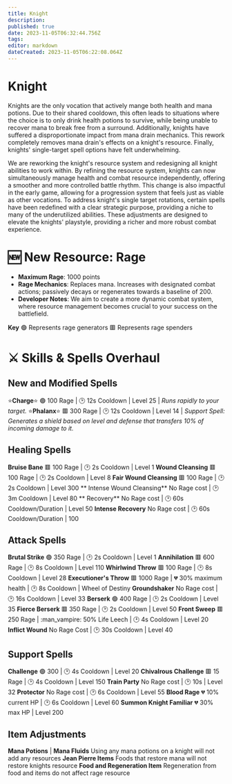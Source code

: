 ```yaml
---
title: Knight
description: 
published: true
date: 2023-11-05T06:32:44.756Z
tags: 
editor: markdown
dateCreated: 2023-11-05T06:22:08.064Z
---
```


# Knight

Knights are the only vocation that actively mange both health and mana potions. Due to their shared cooldown, this often leads to situations where the choice is to only drink health potions to survive, while being unable to recover mana to break free from a surround. Additionally, knights have suffered a disproportionate impact from mana drain mechanics. This rework completely removes mana drain's effects on a knight's resource. Finally, knights' single-target spell options have felt underwhelming. 

We are reworking the knight's resource system and redesigning all knight abilities to work within. By refining the resource system, knights can now simultaneously manage health and combat resource independently, offering a smoother and more controlled battle rhythm. This change is also impactful in the early game, allowing for a progression system that feels just as viable as other vocations. To address knight's single target rotations, certain spells have been redefined with a clear strategic purpose, providing a niche to many of the underutilized abilities. These adjustments are designed to elevate the knights' playstyle, providing a richer and more robust combat experience.

# :new: New Resource: Rage
- **Maximum Rage**: 1000 points
- **Rage Mechanics**: Replaces mana. Increases with designated combat actions; passively decays or regenerates towards a baseline of 200.
- **Developer Notes**: We aim to create a more dynamic combat system, where resource management becomes crucial to your success on the battlefield.

**Key**
🟢  Represents rage generators
🟥  Represents rage spenders

# :crossed_swords: Skills & Spells Overhaul
## New and Modified Spells
:star:**Charge**:star: 🟢 100 Rage | :clock2: 12s Cooldown | Level 25 | *Runs rapidly to your target.*
:star:**Phalanx**:star: 🟥 300 Rage | :clock2: 12s Cooldown | Level 14 | *Support Spell: Generates a shield based on level and defense that transfers 10% of incoming damage to it.*

## Healing Spells 
**Bruise Bane** 🟥 100 Rage | :clock2: 2s Cooldown | Level 1
**Wound Cleansing** 🟥 100 Rage | :clock2: 2s Cooldown | Level 8
**Fair Wound Cleansing** 🟥 100 Rage | :clock2: 2s Cooldown | Level 300
** Intense Wound Cleansing** No Rage cost | :clock2: 3m Cooldown | Level 80
** Recovery** No Rage cost | :clock2: 60s Cooldown/Duration | Level 50
**Intense Recovery** No Rage cost | :clock2: 60s Cooldown/Duration | 100

## Attack Spells
 **Brutal Strike** 🟢 350 Rage | :clock2: 2s Cooldown | Level 1
 **Annihilation** 🟥 600 Rage | :clock2: 8s Cooldown | Level 110
 **Whirlwind Throw** 🟥 100 Rage | :clock2: 8s Cooldown | Level 28
 **Executioner's Throw** 🟥 1000 Rage | :broken_heart: 30% maximum health | :clock2: 8s Cooldown | Wheel of Destiny
 **Groundshaker** No Rage cost | :clock2: 16s Cooldown | Level 33
 **Berserk** 🟢 400 Rage | :clock2: 2s Cooldown | Level 35
 **Fierce Berserk** 🟥 350 Rage | :clock2: 2s Cooldown | Level 50
 **Front Sweep** 🟥 250 Rage | :man_vampire: 50% Life Leech | :clock2: 4s Cooldown | Level 20
 **Inflict Wound** No Rage Cost | :clock2: 30s Cooldown | Level 40

## Support Spells
**Challenge** 🟢 300 | :clock2: 4s Cooldown | Level 20
**Chivalrous Challenge** 🟥 15 Rage | :clock2: 4s Cooldown | Level 150
**Train Party** No Rage cost | :clock2: 10s | Level 32
**Protector** No Rage cost | :clock2: 6s Cooldown | Level 55
**Blood Rage** :broken_heart: 10% current HP | :clock2: 6s Cooldown | Level 60
**Summon Knight Familiar** :broken_heart: 30% max HP | Level 200

## Item Adjustments
**Mana Potions** | **Mana Fluids** Using any mana potions on a knight will not add any resources
**Jean Pierre Items** Foods that restore mana will not restore knights resource
**Food and Regeneration Item** Regeneration from food and items do not affect rage resource